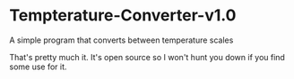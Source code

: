 # Tempterature-Converter-v1.0
A simple program that converts between temperature scales

That's pretty much it. It's open source so I won't hunt you down if you find some use for it. 
